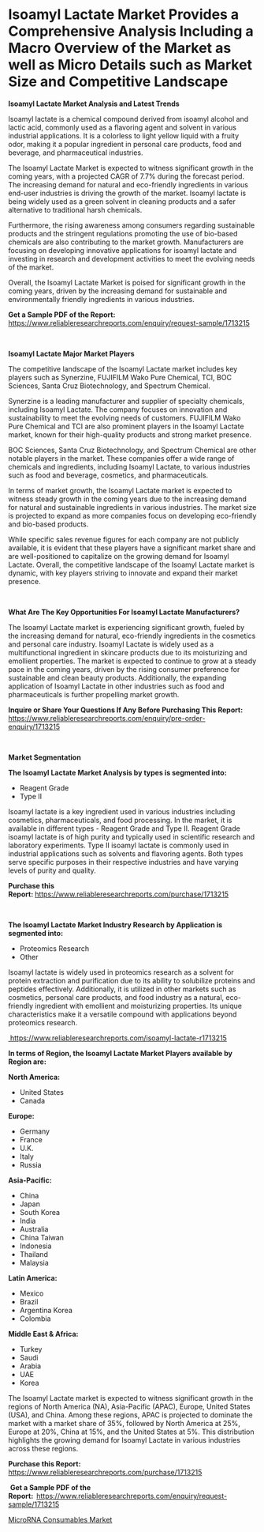 <p><h1>Isoamyl Lactate Market Provides a Comprehensive Analysis Including a Macro Overview of the Market as well as Micro Details such as Market Size and Competitive Landscape</h1></p><p><strong>Isoamyl Lactate Market Analysis and Latest Trends</strong></p>
<p><p>Isoamyl lactate is a chemical compound derived from isoamyl alcohol and lactic acid, commonly used as a flavoring agent and solvent in various industrial applications. It is a colorless to light yellow liquid with a fruity odor, making it a popular ingredient in personal care products, food and beverage, and pharmaceutical industries.</p><p>The Isoamyl Lactate Market is expected to witness significant growth in the coming years, with a projected CAGR of 7.7% during the forecast period. The increasing demand for natural and eco-friendly ingredients in various end-user industries is driving the growth of the market. Isoamyl lactate is being widely used as a green solvent in cleaning products and a safer alternative to traditional harsh chemicals.</p><p>Furthermore, the rising awareness among consumers regarding sustainable products and the stringent regulations promoting the use of bio-based chemicals are also contributing to the market growth. Manufacturers are focusing on developing innovative applications for isoamyl lactate and investing in research and development activities to meet the evolving needs of the market.</p><p>Overall, the Isoamyl Lactate Market is poised for significant growth in the coming years, driven by the increasing demand for sustainable and environmentally friendly ingredients in various industries.</p></p>
<p><strong>Get a Sample PDF of the Report:&nbsp;</strong> <a href="https://www.reliableresearchreports.com/enquiry/request-sample/1713215">https://www.reliableresearchreports.com/enquiry/request-sample/1713215</a></p>
<p>&nbsp;</p>
<p><strong>Isoamyl Lactate Major Market Players</strong></p>
<p><p>The competitive landscape of the Isoamyl Lactate market includes key players such as Synerzine, FUJIFILM Wako Pure Chemical, TCI, BOC Sciences, Santa Cruz Biotechnology, and Spectrum Chemical. </p><p>Synerzine is a leading manufacturer and supplier of specialty chemicals, including Isoamyl Lactate. The company focuses on innovation and sustainability to meet the evolving needs of customers. FUJIFILM Wako Pure Chemical and TCI are also prominent players in the Isoamyl Lactate market, known for their high-quality products and strong market presence.</p><p>BOC Sciences, Santa Cruz Biotechnology, and Spectrum Chemical are other notable players in the market. These companies offer a wide range of chemicals and ingredients, including Isoamyl Lactate, to various industries such as food and beverage, cosmetics, and pharmaceuticals.</p><p>In terms of market growth, the Isoamyl Lactate market is expected to witness steady growth in the coming years due to the increasing demand for natural and sustainable ingredients in various industries. The market size is projected to expand as more companies focus on developing eco-friendly and bio-based products.</p><p>While specific sales revenue figures for each company are not publicly available, it is evident that these players have a significant market share and are well-positioned to capitalize on the growing demand for Isoamyl Lactate. Overall, the competitive landscape of the Isoamyl Lactate market is dynamic, with key players striving to innovate and expand their market presence.</p></p>
<p>&nbsp;</p>
<p><strong>What Are The Key Opportunities For Isoamyl Lactate Manufacturers?</strong></p>
<p><p>The Isoamyl Lactate market is experiencing significant growth, fueled by the increasing demand for natural, eco-friendly ingredients in the cosmetics and personal care industry. Isoamyl Lactate is widely used as a multifunctional ingredient in skincare products due to its moisturizing and emollient properties. The market is expected to continue to grow at a steady pace in the coming years, driven by the rising consumer preference for sustainable and clean beauty products. Additionally, the expanding application of Isoamyl Lactate in other industries such as food and pharmaceuticals is further propelling market growth.</p></p>
<p><strong>Inquire or Share Your Questions If Any Before Purchasing This Report:</strong> <a href="https://www.reliableresearchreports.com/enquiry/pre-order-enquiry/1713215">https://www.reliableresearchreports.com/enquiry/pre-order-enquiry/1713215</a></p>
<p>&nbsp;</p>
<p><strong>Market Segmentation</strong></p>
<p><strong>The Isoamyl Lactate Market Analysis by types is segmented into:</strong></p>
<p><ul><li>Reagent Grade</li><li>Type II</li></ul></p>
<p><p>Isoamyl lactate is a key ingredient used in various industries including cosmetics, pharmaceuticals, and food processing. In the market, it is available in different types - Reagent Grade and Type II. Reagent Grade isoamyl lactate is of high purity and typically used in scientific research and laboratory experiments. Type II isoamyl lactate is commonly used in industrial applications such as solvents and flavoring agents. Both types serve specific purposes in their respective industries and have varying levels of purity and quality.</p></p>
<p><strong>Purchase this Report:&nbsp;</strong><a href="https://www.reliableresearchreports.com/purchase/1713215">https://www.reliableresearchreports.com/purchase/1713215</a></p>
<p>&nbsp;</p>
<p><strong>The Isoamyl Lactate Market Industry Research by Application is segmented into:</strong></p>
<p><ul><li>Proteomics Research</li><li>Other</li></ul></p>
<p><p>Isoamyl lactate is widely used in proteomics research as a solvent for protein extraction and purification due to its ability to solubilize proteins and peptides effectively. Additionally, it is utilized in other markets such as cosmetics, personal care products, and food industry as a natural, eco-friendly ingredient with emollient and moisturizing properties. Its unique characteristics make it a versatile compound with applications beyond proteomics research.</p></p>
<p><a href="https://www.reliableresearchreports.com/isoamyl-lactate-r1713215">&nbsp;https://www.reliableresearchreports.com/isoamyl-lactate-r1713215</a></p>
<p><strong>In terms of Region, the Isoamyl Lactate Market Players available by Region are:</strong></p>
<p>
    <p> <strong> North America: </strong>
        <ul>
            <li>United States</li>
            <li>Canada</li>
        </ul>
        </p> 
    <p> <strong> Europe: </strong>
        <ul>
            <li>Germany</li>
            <li>France</li>
            <li>U.K.</li>
            <li>Italy</li>
            <li>Russia</li>
        </ul>
        </p> 
    <p> <strong> Asia-Pacific: </strong>
        <ul>
            <li>China</li>
            <li>Japan</li>
            <li>South Korea</li>
            <li>India</li>
            <li>Australia</li>
            <li>China Taiwan</li>
            <li>Indonesia</li>
            <li>Thailand</li>
            <li>Malaysia</li>
        </ul>
        </p> 
    <p> <strong> Latin America: </strong>
        <ul>
            <li>Mexico</li>
            <li>Brazil</li>
            <li>Argentina Korea</li>
            <li>Colombia</li>
        </ul>
        </p> 
    <p> <strong> Middle East & Africa: </strong>
        <ul>
            <li>Turkey</li>
            <li>Saudi</li>
            <li>Arabia</li>
            <li>UAE</li>
            <li>Korea</li>
        </ul>
    </p>
    </p>
<p><p>The Isoamyl Lactate market is expected to witness significant growth in the regions of North America (NA), Asia-Pacific (APAC), Europe, United States (USA), and China. Among these regions, APAC is projected to dominate the market with a market share of 35%, followed by North America at 25%, Europe at 20%, China at 15%, and the United States at 5%. This distribution highlights the growing demand for Isoamyl Lactate in various industries across these regions.</p></p>
<p><strong>Purchase this Report: </strong><a href="https://www.reliableresearchreports.com/purchase/1713215">https://www.reliableresearchreports.com/purchase/1713215</a></p>
<p>&nbsp;<strong>Get a Sample PDF of the Report:&nbsp;&nbsp;</strong><a href="https://www.reliableresearchreports.com/enquiry/request-sample/1713215">https://www.reliableresearchreports.com/enquiry/request-sample/1713215</a></p>
<p><strong></strong></p>
<p><p><a href="https://github.com/arabintang013/Market-Research-Report-List-1/blob/main/microrna-consumables-market.md">MicroRNA Consumables Market</a></p></p>